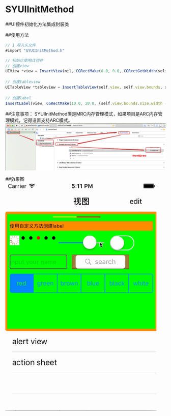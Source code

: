 # SYUIInitMethod
##UI控件初始化方法集成封装类

##使用方法
```javascript
// 1 导入头文件 
#import "SYUIInitMethod.h"
```
```javascript
// 初始化使用UI控件 
// 创建view
UIView *view = InsertView(nil, CGRectMake(0.0, 0.0, CGRectGetWidth(self.view.bounds), 250.0), [UIColor greenColor], 5.0, [UIColor orangeColor], 5.0);

// 创建tableview
UITableView *tableview = InsertTableView(self.view, self.view.bounds, self, self, UITableViewStylePlain, UITableViewCellSeparatorStyleSingleLine);

// 创建label
InsertLabel(view, CGRectMake(10.0, 20.0, (self.view.bounds.size.width - 10.0 * 2), 20.0), NSTextAlignmentLeft, @"使用自定义方法创建label", [UIFont systemFontOfSize:10.0], [UIColor blackColor], NO);
```

##注意事项：
SYUIInitMethod类是MRC内存管理模式，如果项目是ARC内存管理模式，记得设置支持ARC模式。
![支持ARC](./DemoUICreate/supportARC.png)

##效果图
![效果图](./DemoUICreate/UIImage.gif)


